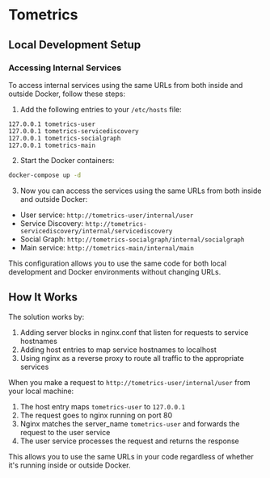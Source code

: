 # Tometrics

## Local Development Setup

### Accessing Internal Services

To access internal services using the same URLs from both inside and outside Docker, follow these steps:

1. Add the following entries to your `/etc/hosts` file:

```
127.0.0.1 tometrics-user
127.0.0.1 tometrics-servicediscovery
127.0.0.1 tometrics-socialgraph
127.0.0.1 tometrics-main
```

2. Start the Docker containers:

```bash
docker-compose up -d
```

3. Now you can access the services using the same URLs from both inside and outside Docker:

- User service: `http://tometrics-user/internal/user`
- Service Discovery: `http://tometrics-servicediscovery/internal/servicediscovery`
- Social Graph: `http://tometrics-socialgraph/internal/socialgraph`
- Main service: `http://tometrics-main/internal/main`

This configuration allows you to use the same code for both local development and Docker environments without changing URLs.

## How It Works

The solution works by:

1. Adding server blocks in nginx.conf that listen for requests to service hostnames
2. Adding host entries to map service hostnames to localhost
3. Using nginx as a reverse proxy to route all traffic to the appropriate services

When you make a request to `http://tometrics-user/internal/user` from your local machine:

1. The host entry maps `tometrics-user` to `127.0.0.1`
2. The request goes to nginx running on port 80
3. Nginx matches the server_name `tometrics-user` and forwards the request to the user service
4. The user service processes the request and returns the response

This allows you to use the same URLs in your code regardless of whether it's running inside or outside Docker.
